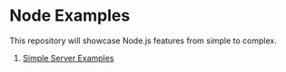 # Node Examples
This repository will showcase Node.js features from simple to complex.

1. [Simple Server Examples](server-examples/README.md)

